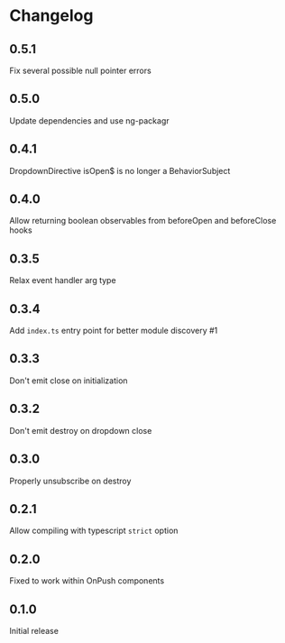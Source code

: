 # Changelog

## 0.5.1

Fix several possible null pointer errors

## 0.5.0

Update dependencies and use ng-packagr

## 0.4.1

DropdownDirective isOpen$ is no longer a BehaviorSubject

## 0.4.0

Allow returning boolean observables from beforeOpen and beforeClose hooks

## 0.3.5

Relax event handler arg type

## 0.3.4

Add `index.ts` entry point for better module discovery #1

## 0.3.3

Don't emit close on initialization

## 0.3.2

Don't emit destroy on dropdown close

## 0.3.0

Properly unsubscribe on destroy

## 0.2.1

Allow compiling with typescript `strict` option

## 0.2.0

Fixed to work within OnPush components

## 0.1.0

Initial release
